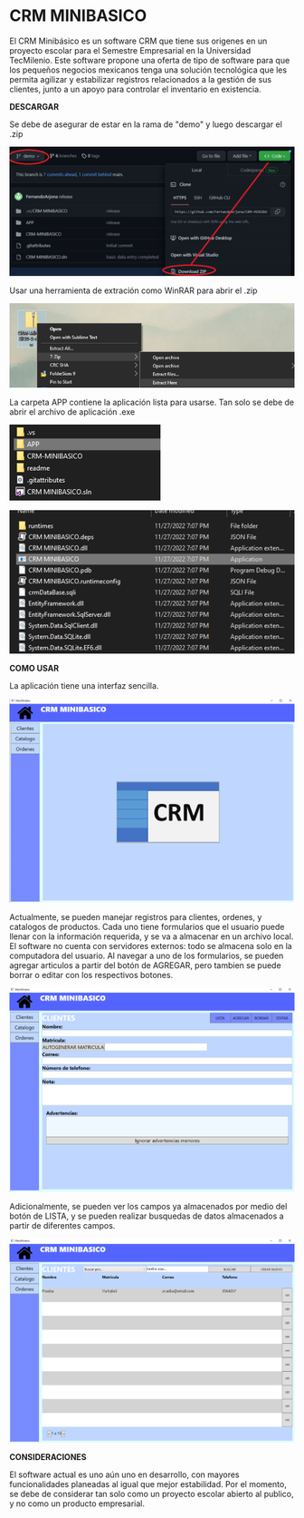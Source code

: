 # CRM MINIBASICO
El CRM Minibásico es un software CRM que tiene sus origenes en un proyecto escolar para el Semestre Empresarial en la Universidad TecMilenio. Este software propone una oferta de tipo de software para que los pequeños negocios mexicanos tenga una solución tecnológica que les permita agilizar y estabilizar registros relacionados a la gestión de sus clientes, junto a un apoyo para controlar el inventario en existencia.

**DESCARGAR**

Se debe de asegurar de estar en la rama de "demo" y luego descargar el .zip

![alt text](https://github.com/FernandoArjona/CRM-MINIBASICO-0/blob/demo/readme/img1.png?raw=true)

Usar una herramienta de extración como WinRAR para abrir el .zip

![alt text](https://github.com/FernandoArjona/CRM-MINIBASICO-0/blob/demo/readme/img2.png?raw=true)

La carpeta APP contiene la aplicación lista para usarse. Tan solo se debe de abrir el archivo de aplicación .exe

![alt text](https://github.com/FernandoArjona/CRM-MINIBASICO-0/blob/demo/readme/img3.png?raw=true)

![alt text](https://github.com/FernandoArjona/CRM-MINIBASICO-0/blob/demo/readme/img4.png?raw=true)

**COMO USAR**

La aplicación tiene una interfaz sencilla.

![alt text](https://github.com/FernandoArjona/CRM-MINIBASICO-0/blob/demo/readme/img5.png?raw=true)

Actualmente, se pueden manejar registros para clientes, ordenes, y catalogos de productos. Cada uno tiene formularios que el usuario puede llenar con la información requerida, y se va a almacenar en un archivo local. El software no cuenta con servidores externos: todo se almacena solo en la computadora del usuario. 
Al navegar a uno de los formularios, se pueden agregar articulos a partir del botón de AGREGAR, pero tambien se puede borrar o editar con los respectivos botones.

![alt text](https://github.com/FernandoArjona/CRM-MINIBASICO-0/blob/demo/readme/img6.png?raw=true)

Adicionalmente, se pueden ver los campos ya almacenados por medio del botón de LISTA, y se pueden realizar busquedas de datos almacenados a partir de diferentes campos.

![alt text](https://github.com/FernandoArjona/CRM-MINIBASICO-0/blob/demo/readme/img7.png?raw=true)

**CONSIDERACIONES**

El software actual es uno aún uno en desarrollo, con mayores funcionalidades planeadas al igual que mejor estabilidad. Por el momento, se debe de considerar tan solo como un proyecto escolar abierto al publico, y no como un producto empresarial.
